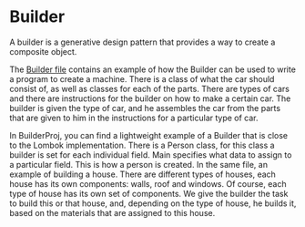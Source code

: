 # Builder

A builder is a generative design pattern that provides a way to create a composite object.

The [Builder file](https://github.com/Glevelll/Design-Patterns/tree/main/PatternBuilder/Builder) contains an example of how the Builder can be used to write a program to create a machine. There is a class of what the car should consist of, as well as classes for each of the parts. There are types of cars and there are instructions for the builder on how to make a certain car. The builder is given the type of car, and he assembles the car from the parts that are given to him in the instructions for a particular type of car.

In BuilderProj, you can find a lightweight example of a Builder that is close to the Lombok implementation. There is a Person class, for this class a builder is set for each individual field. Main specifies what data to assign to a particular field. This is how a person is created. In the same file, an example of building a house. There are different types of houses, each house has its own components: walls, roof and windows. Of course, each type of house has its own set of components. We give the builder the task to build this or that house, and, depending on the type of house, he builds it, based on the materials that are assigned to this house.
